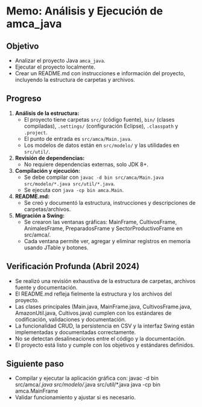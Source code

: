 # Memo: Análisis y Ejecución de amca_java

## Objetivo
- Analizar el proyecto Java `amca_java`.
- Ejecutar el proyecto localmente.
- Crear un README.md con instrucciones e información del proyecto, incluyendo la estructura de carpetas y archivos.

## Progreso
1. **Análisis de la estructura:**
   - El proyecto tiene carpetas `src/` (código fuente), `bin/` (clases compiladas), `.settings/` (configuración Eclipse), `.classpath` y `.project`.
   - El punto de entrada es `src/amca/Main.java`.
   - Los modelos de datos están en `src/modelo/` y las utilidades en `src/util/`.
2. **Revisión de dependencias:**
   - No requiere dependencias externas, solo JDK 8+.
3. **Compilación y ejecución:**
   - Se debe compilar con `javac -d bin src/amca/Main.java src/modelo/*.java src/util/*.java`.
   - Se ejecuta con `java -cp bin amca.Main`.
4. **README.md:**
   - Se creó y documentó la estructura, instrucciones y descripciones de carpetas/archivos.
5. **Migración a Swing:**
   - Se crearon las ventanas gráficas: MainFrame, CultivosFrame, AnimalesFrame, PreparadosFrame y SectorProductivoFrame en src/amca/.
   - Cada ventana permite ver, agregar y eliminar registros en memoria usando JTable y botones.

## Verificación Profunda (Abril 2024)
- Se realizó una revisión exhaustiva de la estructura de carpetas, archivos fuente y documentación.
- El README.md refleja fielmente la estructura y los archivos del proyecto.
- Las clases principales (Main.java, MainFrame.java, CultivosFrame.java, AmazonUtil.java, Cultivos.java) cumplen con los estándares de codificación, validaciones y documentación.
- La funcionalidad CRUD, la persistencia en CSV y la interfaz Swing están implementadas y documentadas correctamente.
- No se detectan desalineaciones entre el código y la documentación.
- El proyecto está listo y cumple con los objetivos y estándares definidos.

## Siguiente paso
- Compilar y ejecutar la aplicación gráfica con:
  javac -d bin src/amca/*.java src/modelo/*.java src/util/*.java
  java -cp bin amca.MainFrame
- Validar funcionamiento y ajustar si es necesario. 